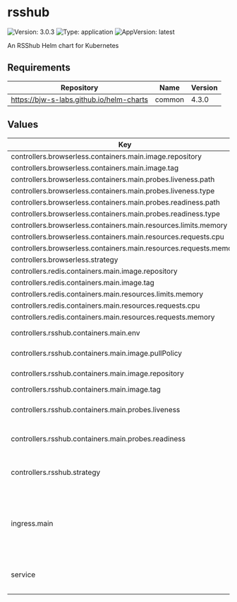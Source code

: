# rsshub

![Version: 3.0.3](https://img.shields.io/badge/Version-3.0.3-informational?style=flat-square) ![Type: application](https://img.shields.io/badge/Type-application-informational?style=flat-square) ![AppVersion: latest](https://img.shields.io/badge/AppVersion-latest-informational?style=flat-square)

An RSShub Helm chart for Kubernetes

## Requirements

| Repository | Name | Version |
|------------|------|---------|
| https://bjw-s-labs.github.io/helm-charts | common | 4.3.0 |

## Values

| Key | Type | Default | Description |
|-----|------|---------|-------------|
| controllers.browserless.containers.main.image.repository | string | `"ghcr.io/browserless/chrome"` |  |
| controllers.browserless.containers.main.image.tag | string | `"v2.37.0"` |  |
| controllers.browserless.containers.main.probes.liveness.path | string | `"/pressure"` |  |
| controllers.browserless.containers.main.probes.liveness.type | string | `"HTTP"` |  |
| controllers.browserless.containers.main.probes.readiness.path | string | `"/pressure"` |  |
| controllers.browserless.containers.main.probes.readiness.type | string | `"HTTP"` |  |
| controllers.browserless.containers.main.resources.limits.memory | string | `"2Gi"` |  |
| controllers.browserless.containers.main.resources.requests.cpu | string | `"10m"` |  |
| controllers.browserless.containers.main.resources.requests.memory | string | `"128Mi"` |  |
| controllers.browserless.strategy | string | `"RollingUpdate"` |  |
| controllers.redis.containers.main.image.repository | string | `"ghcr.io/valkey-io/valkey"` |  |
| controllers.redis.containers.main.image.tag | string | `"8.1.4"` |  |
| controllers.redis.containers.main.resources.limits.memory | string | `"256Mi"` |  |
| controllers.redis.containers.main.resources.requests.cpu | string | `"5m"` |  |
| controllers.redis.containers.main.resources.requests.memory | string | `"64Mi"` |  |
| controllers.rsshub.containers.main.env | object | See [values.yaml](./values.yaml) | environment variables. |
| controllers.rsshub.containers.main.image.pullPolicy | string | `"Always"` | image pull policy |
| controllers.rsshub.containers.main.image.repository | string | `"ghcr.io/diygod/rsshub"` | image repository |
| controllers.rsshub.containers.main.image.tag | string | `"latest"` | image tag |
| controllers.rsshub.containers.main.probes.liveness | object | `{"path":"/healthz","type":"HTTP"}` | Configures liveness probe |
| controllers.rsshub.containers.main.probes.readiness | object | `{"path":"/healthz","type":"HTTP"}` | Configures readiness probe |
| controllers.rsshub.strategy | string | `"RollingUpdate"` | Set the controller upgrade strategy |
| ingress.main | object | See [values.yaml](./values.yaml) | Enable and configure ingress settings for the chart under this key. |
| service | object | See [values.yaml](./values.yaml) | Configures service settings for the chart. |

